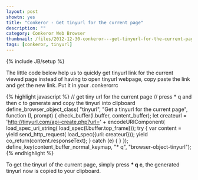 ```yaml
---
layout: post
showtn: yes
title: "Conkeror - Get tinyurl for the current page"
description: ""
category: Conkeror Web Browser
thumbnail: /files/2012-12-30-conkeror---get-tinyurl-for-the-current-page/tinyurl.png
tags: [conkeror, tinyurl]
---
```

{% include JB/setup %}

The little code below help us to quickly get tinyurl link for the current viewed
page instead of having to open tinyurl webpage, copy paste the link and get the
new link. Put it in your .conkerorrc

{% highlight javascript %}
// get tiny url for the current page
// press * q and then c to generate and copy the tinyurl into clipboard
define_browser_object_class(
    "tinyurl", "Get a tinyurl for the current page",
    function (I, prompt) {
        check_buffer(I.buffer, content_buffer);
        let createurl = 'http://tinyurl.com/api-create.php?url=' +
            encodeURIComponent(
                load_spec_uri_string(
                    load_spec(I.buffer.top_frame)));
        try {
            var content = yield send_http_request(
                load_spec({uri: createurl}));
            yield co_return(content.responseText);
        } catch (e) { }
    });
define_key(content_buffer_normal_keymap, "* q", "browser-object-tinyurl");
{% endhighlight %}

<!-- more -->

To get the tinyurl of the current page, simply press <span><b>* q c</b></span>,
the generated tinyurl now is copied to your clipboard.
